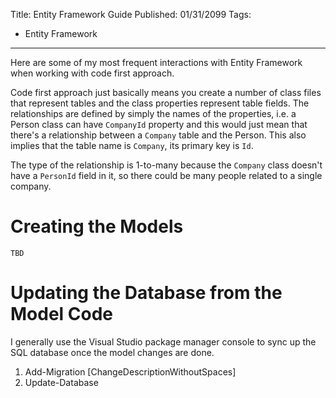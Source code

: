 Title: Entity Framework Guide
Published: 01/31/2099
Tags:
   - Entity Framework
---

Here are some of my most frequent interactions with Entity Framework when working with code first approach.

Code first approach just basically means you create a number of class files that represent tables and the class properties represent table fields.  The relationships are defined by simply the names of the properties, i.e. a Person class can have ``CompanyId`` property and this would just mean that there's a relationship between a ``Company`` table and the Person.  This also implies that the table name is ``Company``, its primary key is ``Id``.

The type of the relationship is 1-to-many because the ``Company`` class doesn't have a ``PersonId`` field in it, so there could be many people related to a single company.

# Creating the Models

``TBD``

# Updating the Database from the Model Code

I generally use the Visual Studio package manager console to sync up the SQL database once the model changes are done.

1. Add-Migration [ChangeDescriptionWithoutSpaces]
2. Update-Database


